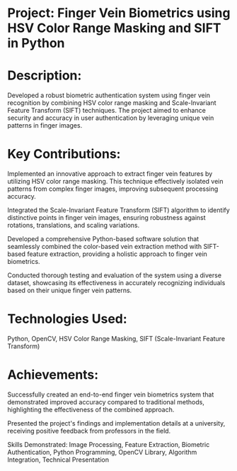 # Project: Finger Vein Biometrics using HSV Color Range Masking and SIFT in Python

# Description:
Developed a robust biometric authentication system using finger vein recognition by combining HSV color range masking and Scale-Invariant Feature Transform (SIFT) techniques. The project aimed to enhance security and accuracy in user authentication by leveraging unique vein patterns in finger images.

# Key Contributions:

Implemented an innovative approach to extract finger vein features by utilizing HSV color range masking. This technique effectively isolated vein patterns from complex finger images, improving subsequent processing accuracy.

Integrated the Scale-Invariant Feature Transform (SIFT) algorithm to identify distinctive points in finger vein images, ensuring robustness against rotations, translations, and scaling variations.

Developed a comprehensive Python-based software solution that seamlessly combined the color-based vein extraction method with SIFT-based feature extraction, providing a holistic approach to finger vein biometrics.

Conducted thorough testing and evaluation of the system using a diverse dataset, showcasing its effectiveness in accurately recognizing individuals based on their unique finger vein patterns.

# Technologies Used:
Python, OpenCV, HSV Color Range Masking, SIFT (Scale-Invariant Feature Transform)

# Achievements:

Successfully created an end-to-end finger vein biometrics system that demonstrated improved accuracy compared to traditional methods, highlighting the effectiveness of the combined approach.

Presented the project's findings and implementation details at a university, receiving positive feedback from professors in the field.

Skills Demonstrated:
Image Processing, Feature Extraction, Biometric Authentication, Python Programming, OpenCV Library, Algorithm Integration, Technical Presentation
